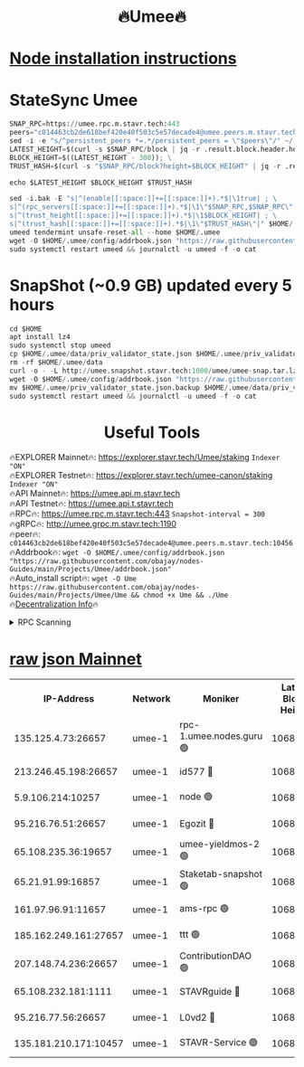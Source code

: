 <h1 align="center"> 🔥Umee🔥</h1>


[Node installation instructions](https://github.com/obajay/nodes-Guides/tree/main/Projects/Umee)
=
# StateSync Umee
```python
SNAP_RPC=https://umee.rpc.m.stavr.tech:443
peers="c014463cb2de618bef420e40f503c5e57decade4@umee.peers.m.stavr.tech:10456"
sed -i -e "s/^persistent_peers *=.*/persistent_peers = \"$peers\"/" ~/.umee/config/config.toml
LATEST_HEIGHT=$(curl -s $SNAP_RPC/block | jq -r .result.block.header.height); \
BLOCK_HEIGHT=$((LATEST_HEIGHT - 300)); \
TRUST_HASH=$(curl -s "$SNAP_RPC/block?height=$BLOCK_HEIGHT" | jq -r .result.block_id.hash)

echo $LATEST_HEIGHT $BLOCK_HEIGHT $TRUST_HASH

sed -i.bak -E "s|^(enable[[:space:]]+=[[:space:]]+).*$|\1true| ; \
s|^(rpc_servers[[:space:]]+=[[:space:]]+).*$|\1\"$SNAP_RPC,$SNAP_RPC\"| ; \
s|^(trust_height[[:space:]]+=[[:space:]]+).*$|\1$BLOCK_HEIGHT| ; \
s|^(trust_hash[[:space:]]+=[[:space:]]+).*$|\1\"$TRUST_HASH\"|" $HOME/.umee/config/config.toml
umeed tendermint unsafe-reset-all --home $HOME/.umee
wget -O $HOME/.umee/config/addrbook.json "https://raw.githubusercontent.com/obajay/nodes-Guides/main/Projects/Umee/addrbook.json"
sudo systemctl restart umeed && journalctl -u umeed -f -o cat
```
# SnapShot (~0.9 GB) updated every 5 hours
```python
cd $HOME
apt install lz4
sudo systemctl stop umeed
cp $HOME/.umee/data/priv_validator_state.json $HOME/.umee/priv_validator_state.json.backup
rm -rf $HOME/.umee/data
curl -o - -L http://umee.snapshot.stavr.tech:1000/umee/umee-snap.tar.lz4 | lz4 -c -d - | tar -x -C $HOME/.umee --strip-components 2
wget -O $HOME/.umee/config/addrbook.json "https://raw.githubusercontent.com/obajay/nodes-Guides/main/Projects/Umee/addrbook.json"
mv $HOME/.umee/priv_validator_state.json.backup $HOME/.umee/data/priv_validator_state.json
sudo systemctl restart umeed && journalctl -u umeed -f -o cat
```
 <h1 align="center"> Useful Tools</h1>

🔥EXPLORER Mainnet🔥:      https://explorer.stavr.tech/Umee/staking             `Indexer "ON"` \
🔥EXPLORER Testnet🔥:        https://explorer.stavr.tech/umee-canon/staking      `Indexer "ON"` \
🔥API Mainnet🔥:                   https://umee.api.m.stavr.tech \
🔥API Testnet🔥:                     https://umee.api.t.stavr.tech \
🔥RPC🔥:                           https://umee.rpc.m.stavr.tech:443                     `Snapshot-interval = 300` \
🔥gRPC🔥:                              http://umee.grpc.m.stavr.tech:1190 \
🔥peer🔥:                     `c014463cb2de618bef420e40f503c5e57decade4@umee.peers.m.stavr.tech:10456` \
🔥Addrbook🔥:    ```wget -O $HOME/.umee/config/addrbook.json "https://raw.githubusercontent.com/obajay/nodes-Guides/main/Projects/Umee/addrbook.json"``` \
🔥Auto_install script🔥: ```wget -O Ume https://raw.githubusercontent.com/obajay/nodes-Guides/main/Projects/Umee/Ume && chmod +x Ume && ./Ume``` \
🔥[Decentralization Info](https://github.com/obajay/StateSync-snapshots/tree/main/Projects/Umee/Decentralization)🔥

<details>
<summary>RPC Scanning</summary>

<h2 align="center"> We scan nodes in real time every 4 hours. And we provide the final result of RPC endpoints.
We cannot influence the operation of these nodes in any way. </h2>


```python
If Voting Power is higher than 0 --> then the Node is a validator of the network and may be subject to attack and be a potential threat to the chain.
```
```python
We marked such validators with a red symbol
```

</details>

[raw json Mainnet](https://rpc-check.umeem.stavr.tech/umeem/rpc-umeem-result.json)
=



<table><tr><th>IP-Address</th><th>Network</th><th>Moniker</th><th>Latest Block Height</th><th>Earliest Block Height</th><th>Catching Up</th><th>Tx Index</th><th>Voting Power</th><th>Scan Time</th></tr><tr><td>135.125.4.73:26657</td><td>umee-1</td><td>rpc-1.umee.nodes.guru 🟢</td><td>10685807</td><td>5167386</td><td>False</td><td>on</td><td>0</td><td>2024-02-21T01:30:01.091793206UTC</td></tr><tr><td>213.246.45.198:26657</td><td>umee-1</td><td>id577 🔴</td><td>10685795</td><td>7100001</td><td>False</td><td>on</td><td>35115908</td><td>2024-02-21T01:28:48.816026289UTC</td></tr><tr><td>5.9.106.214:10257</td><td>umee-1</td><td>node 🟢</td><td>10685803</td><td>7942001</td><td>False</td><td>on</td><td>0</td><td>2024-02-21T01:29:37.764342541UTC</td></tr><tr><td>95.216.76.51:26657</td><td>umee-1</td><td>Egozit 🔴</td><td>10685807</td><td>8262001</td><td>False</td><td>off</td><td>38435865</td><td>2024-02-21T01:30:00.725761327UTC</td></tr><tr><td>65.108.235.36:19657</td><td>umee-1</td><td>umee-yieldmos-2 🟢</td><td>10685789</td><td>9575548</td><td>False</td><td>on</td><td>0</td><td>2024-02-21T01:28:11.574106866UTC</td></tr><tr><td>65.21.91.99:16857</td><td>umee-1</td><td>Staketab-snapshot 🟢</td><td>10685800</td><td>9992001</td><td>False</td><td>off</td><td>0</td><td>2024-02-21T01:29:15.901002245UTC</td></tr><tr><td>161.97.96.91:11657</td><td>umee-1</td><td>ams-rpc 🟢</td><td>10685810</td><td>10352001</td><td>False</td><td>on</td><td>0</td><td>2024-02-21T01:30:17.496104757UTC</td></tr><tr><td>185.162.249.161:27657</td><td>umee-1</td><td>ttt 🟢</td><td>10685802</td><td>10381617</td><td>False</td><td>on</td><td>0</td><td>2024-02-21T01:29:28.419680243UTC</td></tr><tr><td>207.148.74.236:26657</td><td>umee-1</td><td>ContributionDAO 🟢</td><td>10685808</td><td>10484838</td><td>False</td><td>off</td><td>0</td><td>2024-02-21T01:30:08.305830964UTC</td></tr><tr><td>65.108.232.181:1111</td><td>umee-1</td><td>STAVRguide 🔴</td><td>10685788</td><td>10560001</td><td>False</td><td>on</td><td>357732</td><td>2024-02-21T01:28:09.207435747UTC</td></tr><tr><td>95.216.77.56:26657</td><td>umee-1</td><td>L0vd2 🔴</td><td>10685810</td><td>10585810</td><td>False</td><td>off</td><td>38392845</td><td>2024-02-21T01:30:17.172320100UTC</td></tr><tr><td>135.181.210.171:10457</td><td>umee-1</td><td>STAVR-Service 🟢</td><td>10685808</td><td>10683001</td><td>False</td><td>on</td><td>0</td><td>2024-02-21T01:30:08.645825762UTC</td></tr></table>
